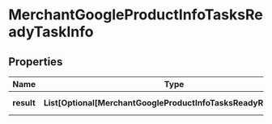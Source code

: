 # MerchantGoogleProductInfoTasksReadyTaskInfo


## Properties

| Name | Type | Description | Notes |
|------------ | ------------- | ------------- | -------------|
**result** | **List[Optional[MerchantGoogleProductInfoTasksReadyResultInfo]]** | array of results |[optional]|